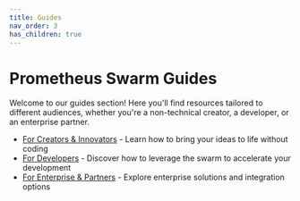 ```yaml
---
title: Guides
nav_order: 3
has_children: true
---
```


# Prometheus Swarm Guides

Welcome to our guides section! Here you'll find resources tailored to different audiences, whether you're a non-technical creator, a developer, or an enterprise partner.

* [For Creators & Innovators](for-creators.md) - Learn how to bring your ideas to life without coding
* [For Developers](for-developers.md) - Discover how to leverage the swarm to accelerate your development
* [For Enterprise & Partners](for-enterprise.md) - Explore enterprise solutions and integration options 